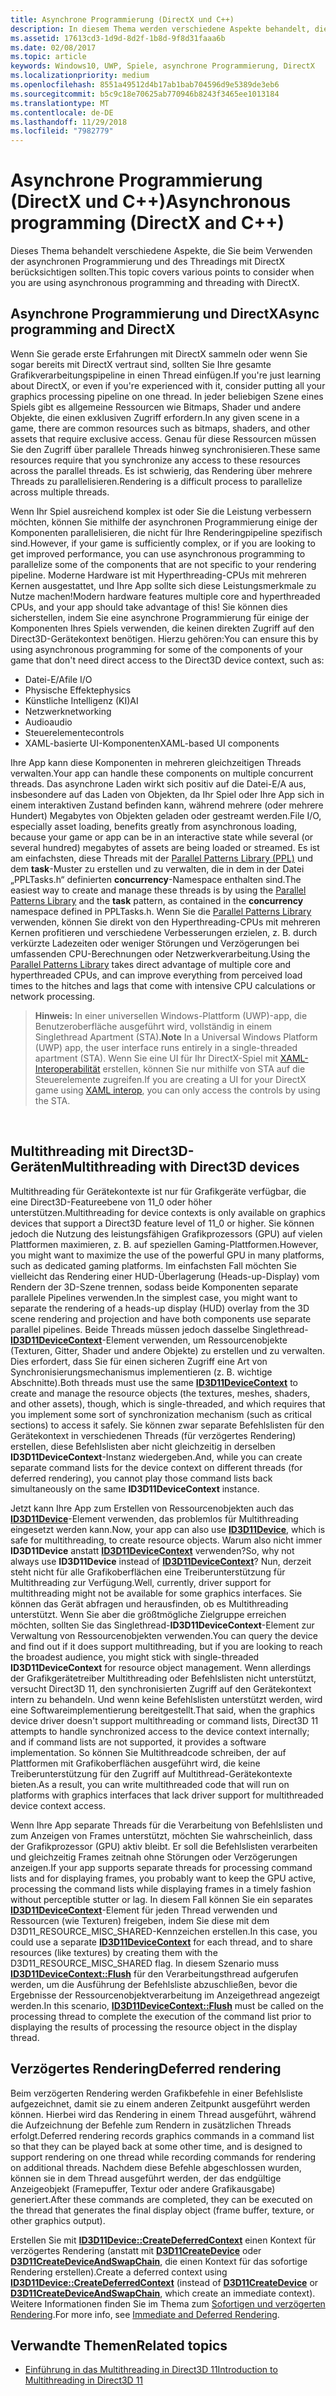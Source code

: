 ```yaml
---
title: Asynchrone Programmierung (DirectX und C++)
description: In diesem Thema werden verschiedene Aspekte behandelt, die Sie beim Verwenden der asynchronen Programmierung und des Threadings mit DirectX berücksichtigen sollten.
ms.assetid: 17613cd3-1d9d-8d2f-1b8d-9f8d31faaa6b
ms.date: 02/08/2017
ms.topic: article
keywords: Windows10, UWP, Spiele, asynchrone Programmierung, DirectX
ms.localizationpriority: medium
ms.openlocfilehash: 8551a49512d4b17ab1bab704596d9e5389de3eb6
ms.sourcegitcommit: b5c9c18e70625ab770946b8243f3465ee1013184
ms.translationtype: MT
ms.contentlocale: de-DE
ms.lasthandoff: 11/29/2018
ms.locfileid: "7982779"
---
```

# <a name="asynchronous-programming-directx-and-c"></a><span data-ttu-id="4e9a2-104">Asynchrone Programmierung (DirectX und C++)</span><span class="sxs-lookup"><span data-stu-id="4e9a2-104">Asynchronous programming (DirectX and C++)</span></span>



<span data-ttu-id="4e9a2-105">Dieses Thema behandelt verschiedene Aspekte, die Sie beim Verwenden der asynchronen Programmierung und des Threadings mit DirectX berücksichtigen sollten.</span><span class="sxs-lookup"><span data-stu-id="4e9a2-105">This topic covers various points to consider when you are using asynchronous programming and threading with DirectX.</span></span>

## <a name="async-programming-and-directx"></a><span data-ttu-id="4e9a2-106">Asynchrone Programmierung und DirectX</span><span class="sxs-lookup"><span data-stu-id="4e9a2-106">Async programming and DirectX</span></span>


<span data-ttu-id="4e9a2-107">Wenn Sie gerade erste Erfahrungen mit DirectX sammeln oder wenn Sie sogar bereits mit DirectX vertraut sind, sollten Sie Ihre gesamte Grafikverarbeitungspipeline in einen Thread einfügen.</span><span class="sxs-lookup"><span data-stu-id="4e9a2-107">If you're just learning about DirectX, or even if you're experienced with it, consider putting all your graphics processing pipeline on one thread.</span></span> <span data-ttu-id="4e9a2-108">In jeder beliebigen Szene eines Spiels gibt es allgemeine Ressourcen wie Bitmaps, Shader und andere Objekte, die einen exklusiven Zugriff erfordern.</span><span class="sxs-lookup"><span data-stu-id="4e9a2-108">In any given scene in a game, there are common resources such as bitmaps, shaders, and other assets that require exclusive access.</span></span> <span data-ttu-id="4e9a2-109">Genau für diese Ressourcen müssen Sie den Zugriff über parallele Threads hinweg synchronisieren.</span><span class="sxs-lookup"><span data-stu-id="4e9a2-109">These same resources require that you synchronize any access to these resources across the parallel threads.</span></span> <span data-ttu-id="4e9a2-110">Es ist schwierig, das Rendering über mehrere Threads zu parallelisieren.</span><span class="sxs-lookup"><span data-stu-id="4e9a2-110">Rendering is a difficult process to parallelize across multiple threads.</span></span>

<span data-ttu-id="4e9a2-111">Wenn Ihr Spiel ausreichend komplex ist oder Sie die Leistung verbessern möchten, können Sie mithilfe der asynchronen Programmierung einige der Komponenten parallelisieren, die nicht für Ihre Renderingpipeline spezifisch sind.</span><span class="sxs-lookup"><span data-stu-id="4e9a2-111">However, if your game is sufficiently complex, or if you are looking to get improved performance, you can use asynchronous programming to parallelize some of the components that are not specific to your rendering pipeline.</span></span> <span data-ttu-id="4e9a2-112">Moderne Hardware ist mit Hyperthreading-CPUs mit mehreren Kernen ausgestattet, und Ihre App sollte sich diese Leistungsmerkmale zu Nutze machen!</span><span class="sxs-lookup"><span data-stu-id="4e9a2-112">Modern hardware features multiple core and hyperthreaded CPUs, and your app should take advantage of this!</span></span> <span data-ttu-id="4e9a2-113">Sie können dies sicherstellen, indem Sie eine asynchrone Programmierung für einige der Komponenten Ihres Spiels verwenden, die keinen direkten Zugriff auf den Direct3D-Gerätekontext benötigen. Hierzu gehören:</span><span class="sxs-lookup"><span data-stu-id="4e9a2-113">You can ensure this by using asynchronous programming for some of the components of your game that don't need direct access to the Direct3D device context, such as:</span></span>

-   <span data-ttu-id="4e9a2-114">Datei-E/A</span><span class="sxs-lookup"><span data-stu-id="4e9a2-114">file I/O</span></span>
-   <span data-ttu-id="4e9a2-115">Physische Effekte</span><span class="sxs-lookup"><span data-stu-id="4e9a2-115">physics</span></span>
-   <span data-ttu-id="4e9a2-116">Künstliche Intelligenz (KI)</span><span class="sxs-lookup"><span data-stu-id="4e9a2-116">AI</span></span>
-   <span data-ttu-id="4e9a2-117">Netzwerk</span><span class="sxs-lookup"><span data-stu-id="4e9a2-117">networking</span></span>
-   <span data-ttu-id="4e9a2-118">Audio</span><span class="sxs-lookup"><span data-stu-id="4e9a2-118">audio</span></span>
-   <span data-ttu-id="4e9a2-119">Steuerelemente</span><span class="sxs-lookup"><span data-stu-id="4e9a2-119">controls</span></span>
-   <span data-ttu-id="4e9a2-120">XAML-basierte UI-Komponenten</span><span class="sxs-lookup"><span data-stu-id="4e9a2-120">XAML-based UI components</span></span>

<span data-ttu-id="4e9a2-121">Ihre App kann diese Komponenten in mehreren gleichzeitigen Threads verwalten.</span><span class="sxs-lookup"><span data-stu-id="4e9a2-121">Your app can handle these components on multiple concurrent threads.</span></span> <span data-ttu-id="4e9a2-122">Das asynchrone Laden wirkt sich positiv auf die Datei-E/A aus, insbesondere auf das Laden von Objekten, da Ihr Spiel oder Ihre App sich in einem interaktiven Zustand befinden kann, während mehrere (oder mehrere Hundert) Megabytes von Objekten geladen oder gestreamt werden.</span><span class="sxs-lookup"><span data-stu-id="4e9a2-122">File I/O, especially asset loading, benefits greatly from asynchronous loading, because your game or app can be in an interactive state while several (or several hundred) megabytes of assets are being loaded or streamed.</span></span> <span data-ttu-id="4e9a2-123">Es ist am einfachsten, diese Threads mit der [Parallel Patterns Library (PPL)](https://msdn.microsoft.com/library/dd492418.aspx) und dem **task**-Muster zu erstellen und zu verwalten, die in dem in der Datei „PPLTasks.h“ definierten **concurrency**-Namespace enthalten sind.</span><span class="sxs-lookup"><span data-stu-id="4e9a2-123">The easiest way to create and manage these threads is by using the [Parallel Patterns Library](https://msdn.microsoft.com/library/dd492418.aspx) and the **task** pattern, as contained in the **concurrency** namespace defined in PPLTasks.h.</span></span> <span data-ttu-id="4e9a2-124">Wenn Sie die [Parallel Patterns Library](https://msdn.microsoft.com/library/dd492418.aspx) verwenden, können Sie direkt von den Hyperthreading-CPUs mit mehreren Kernen profitieren und verschiedene Verbesserungen erzielen, z. B. durch verkürzte Ladezeiten oder weniger Störungen und Verzögerungen bei umfassenden CPU-Berechnungen oder Netzwerkverarbeitung.</span><span class="sxs-lookup"><span data-stu-id="4e9a2-124">Using the [Parallel Patterns Library](https://msdn.microsoft.com/library/dd492418.aspx) takes direct advantage of multiple core and hyperthreaded CPUs, and can improve everything from perceived load times to the hitches and lags that come with intensive CPU calculations or network processing.</span></span>

> <span data-ttu-id="4e9a2-125">**Hinweis:**  In einer universellen Windows-Plattform (UWP)-app, die Benutzeroberfläche ausgeführt wird, vollständig in einem Singlethread Apartment (STA).</span><span class="sxs-lookup"><span data-stu-id="4e9a2-125">**Note** In a Universal Windows Platform (UWP) app, the user interface runs entirely in a single-threaded apartment (STA).</span></span> <span data-ttu-id="4e9a2-126">Wenn Sie eine UI für Ihr DirectX-Spiel mit [XAML-Interoperabilität](directx-and-xaml-interop.md) erstellen, können Sie nur mithilfe von STA auf die Steuerelemente zugreifen.</span><span class="sxs-lookup"><span data-stu-id="4e9a2-126">If you are creating a UI for your DirectX game using [XAML interop](directx-and-xaml-interop.md), you can only access the controls by using the STA.</span></span>

 

## <a name="multithreading-with-direct3d-devices"></a><span data-ttu-id="4e9a2-127">Multithreading mit Direct3D-Geräten</span><span class="sxs-lookup"><span data-stu-id="4e9a2-127">Multithreading with Direct3D devices</span></span>


<span data-ttu-id="4e9a2-128">Multithreading für Gerätekontexte ist nur für Grafikgeräte verfügbar, die eine Direct3D-Featureebene von 11\_0 oder höher unterstützen.</span><span class="sxs-lookup"><span data-stu-id="4e9a2-128">Multithreading for device contexts is only available on graphics devices that support a Direct3D feature level of 11\_0 or higher.</span></span> <span data-ttu-id="4e9a2-129">Sie können jedoch die Nutzung des leistungsfähigen Grafikprozessors (GPU) auf vielen Plattformen maximieren, z. B. auf speziellen Gaming-Plattformen.</span><span class="sxs-lookup"><span data-stu-id="4e9a2-129">However, you might want to maximize the use of the powerful GPU in many platforms, such as dedicated gaming platforms.</span></span> <span data-ttu-id="4e9a2-130">Im einfachsten Fall möchten Sie vielleicht das Rendering einer HUD-Überlagerung (Heads-up-Display) vom Rendern der 3D-Szene trennen, sodass beide Komponenten separate parallele Pipelines verwenden.</span><span class="sxs-lookup"><span data-stu-id="4e9a2-130">In the simplest case, you might want to separate the rendering of a heads-up display (HUD) overlay from the 3D scene rendering and projection and have both components use separate parallel pipelines.</span></span> <span data-ttu-id="4e9a2-131">Beide Threads müssen jedoch dasselbe Singlethread-[**ID3D11DeviceContext**](https://msdn.microsoft.com/library/windows/desktop/ff476385)-Element verwenden, um Ressourcenobjekte (Texturen, Gitter, Shader und andere Objekte) zu erstellen und zu verwalten. Dies erfordert, dass Sie für einen sicheren Zugriff eine Art von Synchronisierungsmechanismus implementieren (z. B. wichtige Abschnitte).</span><span class="sxs-lookup"><span data-stu-id="4e9a2-131">Both threads must use the same [**ID3D11DeviceContext**](https://msdn.microsoft.com/library/windows/desktop/ff476385) to create and manage the resource objects (the textures, meshes, shaders, and other assets), though, which is single-threaded, and which requires that you implement some sort of synchronization mechanism (such as critical sections) to access it safely.</span></span> <span data-ttu-id="4e9a2-132">Sie können zwar separate Befehlslisten für den Gerätekontext in verschiedenen Threads (für verzögertes Rendering) erstellen, diese Befehlslisten aber nicht gleichzeitig in derselben **ID3D11DeviceContext**-Instanz wiedergeben.</span><span class="sxs-lookup"><span data-stu-id="4e9a2-132">And, while you can create separate command lists for the device context on different threads (for deferred rendering), you cannot play those command lists back simultaneously on the same **ID3D11DeviceContext** instance.</span></span>

<span data-ttu-id="4e9a2-133">Jetzt kann Ihre App zum Erstellen von Ressourcenobjekten auch das [**ID3D11Device**](https://msdn.microsoft.com/library/windows/desktop/ff476379)-Element verwenden, das problemlos für Multithreading eingesetzt werden kann.</span><span class="sxs-lookup"><span data-stu-id="4e9a2-133">Now, your app can also use [**ID3D11Device**](https://msdn.microsoft.com/library/windows/desktop/ff476379), which is safe for multithreading, to create resource objects.</span></span> <span data-ttu-id="4e9a2-134">Warum also nicht immer **ID3D11Device** anstatt [**ID3D11DeviceContext**](https://msdn.microsoft.com/library/windows/desktop/ff476385) verwenden?</span><span class="sxs-lookup"><span data-stu-id="4e9a2-134">So, why not always use **ID3D11Device** instead of [**ID3D11DeviceContext**](https://msdn.microsoft.com/library/windows/desktop/ff476385)?</span></span> <span data-ttu-id="4e9a2-135">Nun, derzeit steht nicht für alle Grafikoberflächen eine Treiberunterstützung für Multithreading zur Verfügung.</span><span class="sxs-lookup"><span data-stu-id="4e9a2-135">Well, currently, driver support for multithreading might not be available for some graphics interfaces.</span></span> <span data-ttu-id="4e9a2-136">Sie können das Gerät abfragen und herausfinden, ob es Multithreading unterstützt. Wenn Sie aber die größtmögliche Zielgruppe erreichen möchten, sollten Sie das Singlethread-**ID3D11DeviceContext**-Element zur Verwaltung von Ressourcenobjekten verwenden.</span><span class="sxs-lookup"><span data-stu-id="4e9a2-136">You can query the device and find out if it does support multithreading, but if you are looking to reach the broadest audience, you might stick with single-threaded **ID3D11DeviceContext** for resource object management.</span></span> <span data-ttu-id="4e9a2-137">Wenn allerdings der Grafikgerätetreiber Multithreading oder Befehlslisten nicht unterstützt, versucht Direct3D 11, den synchronisierten Zugriff auf den Gerätekontext intern zu behandeln. Und wenn keine Befehlslisten unterstützt werden, wird eine Softwareimplementierung bereitgestellt.</span><span class="sxs-lookup"><span data-stu-id="4e9a2-137">That said, when the graphics device driver doesn't support multithreading or command lists, Direct3D 11 attempts to handle synchronized access to the device context internally; and if command lists are not supported, it provides a software implementation.</span></span> <span data-ttu-id="4e9a2-138">So können Sie Multithreadcode schreiben, der auf Plattformen mit Grafikoberflächen ausgeführt wird, die keine Treiberunterstützung für den Zugriff auf Multithread-Gerätekontexte bieten.</span><span class="sxs-lookup"><span data-stu-id="4e9a2-138">As a result, you can write multithreaded code that will run on platforms with graphics interfaces that lack driver support for multithreaded device context access.</span></span>

<span data-ttu-id="4e9a2-139">Wenn Ihre App separate Threads für die Verarbeitung von Befehlslisten und zum Anzeigen von Frames unterstützt, möchten Sie wahrscheinlich, dass der Grafikprozessor (GPU) aktiv bleibt. Er soll die Befehlslisten verarbeiten und gleichzeitig Frames zeitnah ohne Störungen oder Verzögerungen anzeigen.</span><span class="sxs-lookup"><span data-stu-id="4e9a2-139">If your app supports separate threads for processing command lists and for displaying frames, you probably want to keep the GPU active, processing the command lists while displaying frames in a timely fashion without perceptible stutter or lag.</span></span> <span data-ttu-id="4e9a2-140">In diesem Fall können Sie ein separates [**ID3D11DeviceContext**](https://msdn.microsoft.com/library/windows/desktop/ff476385)-Element für jeden Thread verwenden und Ressourcen (wie Texturen) freigeben, indem Sie diese mit dem D3D11\_RESOURCE\_MISC\_SHARED-Kennzeichen erstellen.</span><span class="sxs-lookup"><span data-stu-id="4e9a2-140">In this case, you could use a separate [**ID3D11DeviceContext**](https://msdn.microsoft.com/library/windows/desktop/ff476385) for each thread, and to share resources (like textures) by creating them with the D3D11\_RESOURCE\_MISC\_SHARED flag.</span></span> <span data-ttu-id="4e9a2-141">In diesem Szenario muss [**ID3D11DeviceContext::Flush**](https://msdn.microsoft.com/library/windows/desktop/ff476425) für den Verarbeitungsthread aufgerufen werden, um die Ausführung der Befehlsliste abzuschließen, bevor die Ergebnisse der Ressourcenobjektverarbeitung im Anzeigethread angezeigt werden.</span><span class="sxs-lookup"><span data-stu-id="4e9a2-141">In this scenario, [**ID3D11DeviceContext::Flush**](https://msdn.microsoft.com/library/windows/desktop/ff476425) must be called on the processing thread to complete the execution of the command list prior to displaying the results of processing the resource object in the display thread.</span></span>

## <a name="deferred-rendering"></a><span data-ttu-id="4e9a2-142">Verzögertes Rendering</span><span class="sxs-lookup"><span data-stu-id="4e9a2-142">Deferred rendering</span></span>


<span data-ttu-id="4e9a2-143">Beim verzögerten Rendering werden Grafikbefehle in einer Befehlsliste aufgezeichnet, damit sie zu einem anderen Zeitpunkt ausgeführt werden können. Hierbei wird das Rendering in einem Thread ausgeführt, während die Aufzeichnung der Befehle zum Rendern in zusätzlichen Threads erfolgt.</span><span class="sxs-lookup"><span data-stu-id="4e9a2-143">Deferred rendering records graphics commands in a command list so that they can be played back at some other time, and is designed to support rendering on one thread while recording commands for rendering on additional threads.</span></span> <span data-ttu-id="4e9a2-144">Nachdem diese Befehle abgeschlossen wurden, können sie in dem Thread ausgeführt werden, der das endgültige Anzeigeobjekt (Framepuffer, Textur oder andere Grafikausgabe) generiert.</span><span class="sxs-lookup"><span data-stu-id="4e9a2-144">After these commands are completed, they can be executed on the thread that generates the final display object (frame buffer, texture, or other graphics output).</span></span>

<span data-ttu-id="4e9a2-145">Erstellen Sie mit [**ID3D11Device::CreateDeferredContext**](https://msdn.microsoft.com/library/windows/desktop/ff476505) einen Kontext für verzögertes Rendering (anstatt mit [**D3D11CreateDevice**](https://msdn.microsoft.com/library/windows/desktop/ff476082) oder [**D3D11CreateDeviceAndSwapChain**](https://msdn.microsoft.com/library/windows/desktop/ff476083), die einen Kontext für das sofortige Rendering erstellen).</span><span class="sxs-lookup"><span data-stu-id="4e9a2-145">Create a deferred context using [**ID3D11Device::CreateDeferredContext**](https://msdn.microsoft.com/library/windows/desktop/ff476505) (instead of [**D3D11CreateDevice**](https://msdn.microsoft.com/library/windows/desktop/ff476082) or [**D3D11CreateDeviceAndSwapChain**](https://msdn.microsoft.com/library/windows/desktop/ff476083), which create an immediate context).</span></span> <span data-ttu-id="4e9a2-146">Weitere Informationen finden Sie im Thema zum [Sofortigen und verzögerten Rendering](https://msdn.microsoft.com/library/windows/desktop/ff476892).</span><span class="sxs-lookup"><span data-stu-id="4e9a2-146">For more info, see [Immediate and Deferred Rendering](https://msdn.microsoft.com/library/windows/desktop/ff476892).</span></span>

## <a name="related-topics"></a><span data-ttu-id="4e9a2-147">Verwandte Themen</span><span class="sxs-lookup"><span data-stu-id="4e9a2-147">Related topics</span></span>


* [<span data-ttu-id="4e9a2-148">Einführung in das Multithreading in Direct3D 11</span><span class="sxs-lookup"><span data-stu-id="4e9a2-148">Introduction to Multithreading in Direct3D 11</span></span>](https://msdn.microsoft.com/library/windows/desktop/ff476891)

 

 




